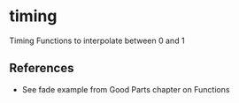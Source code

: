 # timing
Timing Functions to interpolate between 0 and 1

## References

- See fade example from Good Parts chapter on Functions
